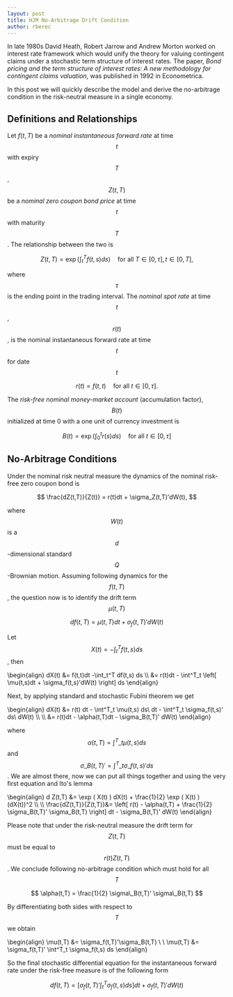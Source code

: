 ```yaml
---
layout: post
title: HJM No-Arbitrage Drift Condition
author: rberec
---
```


In late 1980s David Heath, Robert Jarrow and Andrew Morton worked on interest rate framework which would unify the theory for valuing contingent claims under a stochastic term structure of interest rates. The paper, *Bond pricing and the term structure of interest rates: A new methodology for contingent claims valuation*, was published in 1992 in Econometrica.

In this post we will quickly describe the model and derive the no-arbitrage condition in the risk-neutral measure in a single economy.

## Definitions and Relationships

Let $f(t,T)$ be a *nominal instantaneous forward rate* at time $$t$$ with expiry $$T$$, $$Z(t,T)$$ be a *nominal zero coupon bond price* at time $$t$$ with maturity $$T$$. The relationship between the two is

$$ Z(t,T) = \exp \left( \int_{t}^{T} f(t,s) {d} s \right) \quad \textrm{for all } T \in [0,\tau],t \in [0,T], $$

where $$\tau$$ is the ending point in the trading interval. The *nominal spot rate*  at time $$t$$, $$r(t)$$, is the nominal instantaneous forward rate at time $$t$$ for date $$t$$

$$ r(t) = f(t,t) \quad \textrm{for all } t \in [0,\tau]. $$

The *risk-free nominal money-market account* (accumulation factor), $$B(t)$$ initialized at time 0 with a one unit of currency investment is

$$ B(t) = \exp \left( \int_{0}^{t} r(s) {d} s \right) \quad \textrm{for all } t \in [0,\tau] $$

## No-Arbitrage Conditions

Under the nominal risk neutral measure the dynamics of the nominal risk-free zero coupon bond is

$$ \frac{dZ(t,T)}{Z(t)} = r(t)dt + \sigma_Z(t,T)'dW(t), $$

where $$W(t)$$ is a $$d$$-dimensional standard $$Q$$-Brownian motion. Assuming following dynamics for the $$f(t,T)$$, the question now is to identify the drift term $$\mu(t,T)$$

$$ df(t,T) = \mu(t,T)dt + \sigma_f(t,T)'dW(t) $$

Let $$X(t) = -\int_t^T f(t,s) ds$$, then

\begin{align}
dX(t) &= f(t,t)dt -\int_t^T df(t,s) ds \\\\
&= r(t)dt - \int^T\_t \left[ \mu(t,s)dt + \sigma\_f(t,s)'dW(t) \right] ds
\end{align}

Next, by applying standard and stochastic Fubini theorem we get

\begin{align}
dX(t) &= r(t) dt - \int^T\_t \mu(t,s) ds\ dt - \int^T\_t \sigma\_f(t,s)' ds\ dW(t) \\\\
\\\\
&= r(t)dt - \alpha(t,T)dt - \sigma\_B(t,T)' dW(t)
\end{align} 

where $$\alpha(t,T) = \int^T\_t \mu(t,s) ds$$ and $$\sigma\_B(t,T)' = \int^T\_t \sigma\_f(t,s)' ds$$. We are almost there, now we can put all things together and using the very first equation and Ito's lemma

\begin{align}
 d Z(t,T) &= \exp ( X(t) ) dX(t) + \frac{1}{2} \exp ( X(t) ) (dX(t))^2 \\\\
\\\\
 \frac{dZ(t,T)}{Z(t,T)}&= \left[ r(t) - \alpha(t,T) + \frac{1}{2} \sigma\_B(t,T)' \sigma\_B(t,T) \right] dt - \sigma\_B(t,T)' dW(t)
\end{align}

Please note that under the risk-neutral measure the drift term for $$Z(t,T)$$ must be equal to $$r(t) Z(t,T)$$. We conclude following no-arbitrage condition which must hold for all $$T$$

$$ \alpha(t,T) = \frac{1}{2} \sigma\_B(t,T)' \sigma\_B(t,T) $$

By differentiating both sides with respect to $$T$$ we obtain

\begin{align}
\mu(t,T) &= \sigma\_f(t,T)'\sigma\_B(t,T) \\
\\
\mu(t,T) &= \sigma\_f(t,T)' \int^T\_t \sigma\_f(t,s) ds
\end{align}

So the final stochastic differential equation for the instantaneous forward rate under the risk-free measure is of the following form

$$ df(t,T) = \left[ \sigma_f(t,T)' \int^T_t \sigma_f(t,s)ds \right] dt + \sigma_f(t,T)'dW(t) $$



